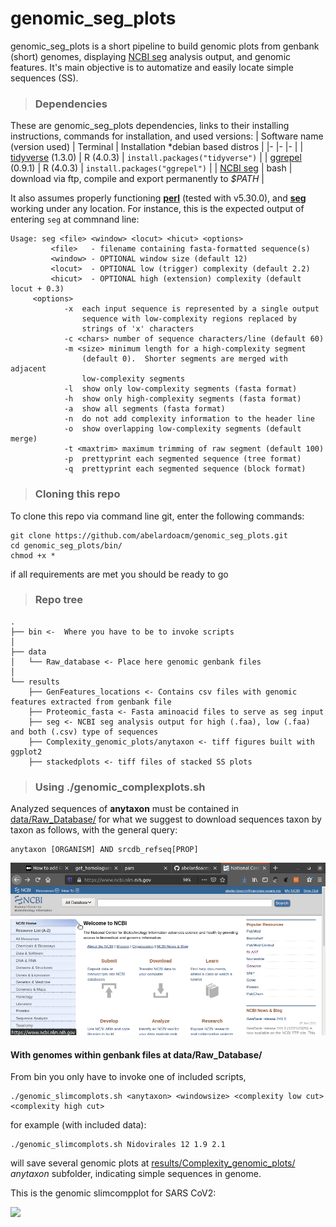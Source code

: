 # genomic_seg_plots
genomic_seg_plots is a short pipeline to build genomic plots from genbank (short) genomes, displaying [NCBI seg](https://www.google.com/url?sa=t&rct=j&q=&esrc=s&source=web&cd=&ved=2ahUKEwjXhqnZxPLwAhXIm-AKHXmoAp4QFjAAegQIBBAD&url=ftp%3A%2F%2Fftp.ncbi.nlm.nih.gov%2Fpub%2Fseg%2Fseg%2F&usg=AOvVaw2s1FT-lfX5HmgPegjJk2tB) analysis output, and genomic features. It's main objective is to automatize and easily locate simple sequences (SS).

>### Dependencies
These are genomic_seg_plots dependencies, links to their installing instructions, commands for installation, and used versions:
 | Software name (version used) 	| Terminal 	| Installation *debian based distros 	|
|-	|-	|-	|
| [tidyverse](https://www.tidyverse.org/) (1.3.0) 	| R (4.0.3) 	| `install.packages("tidyverse")` 	|
| [ggrepel](https://cran.r-project.org/web/packages/ggrepel/index.html) (0.9.1) 	| R (4.0.3) 	| `install.packages("ggrepel")` 	|
| [NCBI seg](https://www.biostars.org/p/424116/) | bash 	| download via ftp, compile and export permanently to *$PATH* |

It also assumes properly functioning [**perl**](https://www.perl.org/) (tested with v5.30.0), and [**seg**](https://www.google.com/url?sa=t&rct=j&q=&esrc=s&source=web&cd=&ved=2ahUKEwjXhqnZxPLwAhXIm-AKHXmoAp4QFjAAegQIBBAD&url=ftp%3A%2F%2Fftp.ncbi.nlm.nih.gov%2Fpub%2Fseg%2Fseg%2F&usg=AOvVaw2s1FT-lfX5HmgPegjJk2tB) working under any location. For instance, this is the expected output of entering `seg` at commnand line:

```
Usage: seg <file> <window> <locut> <hicut> <options>
         <file>   - filename containing fasta-formatted sequence(s) 
         <window> - OPTIONAL window size (default 12) 
         <locut>  - OPTIONAL low (trigger) complexity (default 2.2) 
         <hicut>  - OPTIONAL high (extension) complexity (default locut + 0.3) 
	 <options> 
            -x  each input sequence is represented by a single output 
                sequence with low-complexity regions replaced by 
                strings of 'x' characters 
            -c <chars> number of sequence characters/line (default 60)
            -m <size> minimum length for a high-complexity segment 
                (default 0).  Shorter segments are merged with adjacent 
                low-complexity segments 
            -l  show only low-complexity segments (fasta format) 
            -h  show only high-complexity segments (fasta format) 
            -a  show all segments (fasta format) 
            -n  do not add complexity information to the header line 
            -o  show overlapping low-complexity segments (default merge) 
            -t <maxtrim> maximum trimming of raw segment (default 100) 
            -p  prettyprint each segmented sequence (tree format) 
            -q  prettyprint each segmented sequence (block format)
```
>### Cloning this repo
To clone this repo via command line git, enter the following commands:
```
git clone https://github.com/abelardoacm/genomic_seg_plots.git
cd genomic_seg_plots/bin/
chmod +x *
```
if all requirements are met you should be ready to go

>### Repo tree

``` 
.
├── bin <-  Where you have to be to invoke scripts
│
├── data
│   └── Raw_database <- Place here genomic genbank files 
│
└── results
    ├── GenFeatures_locations <- Contains csv files with genomic features extracted from genbank file
    ├── Proteomic_fasta <- Fasta aminoacid files to serve as seg input
    ├── seg <- NCBI seg analysis output for high (.faa), low (.faa) and both (.csv) type of sequences
    ├── Complexity_genomic_plots/anytaxon <- tiff figures built with ggplot2
    ├── stackedplots <- tiff files of stacked SS plots
```
>### Using ./genomic_complexplots.sh
Analyzed sequences of **anytaxon** must be contained in [data/Raw_Database/](https://github.com/abelardoacm/genomic_seg_plots/tree/main/data/Raw_database) for what we suggest to download sequences taxon by taxon as follows, with the general query:

``` 
anytaxon [ORGANISM] AND srcdb_refseq[PROP]
```

![](https://github.com/abelardoacm/ssDNA_viral_pangenomics/blob/main/Downloadgb.gif)

#### With genomes within genbank files at data/Raw_Database/

From bin you only have to invoke one of included scripts,
```
./genomic_slimcomplots.sh <anytaxon> <windowsize> <complexity low cut> <complexity high cut>
```
 for example (with included data):
```
./genomic_slimcomplots.sh Nidovirales 12 1.9 2.1
```
will save several genomic plots at [results/Complexity_genomic_plots/](https://github.com/abelardoacm/genomic_seg_plots/tree/main/results/Complexity_genomic_plots) *anytaxon* subfolder, indicating simple sequences in genome.

This is the genomic slimcompplot for SARS CoV2:

![](SARSCOV2slimplot.png)





